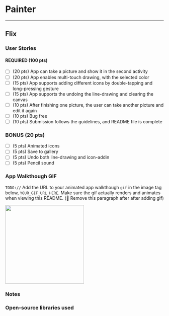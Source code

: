 # Painter


---

## Flix

### User Stories


#### REQUIRED (100 pts)
- [ ] (20 pts) App can take a picture and show it in the second activity 
- [ ] (20 pts) App enables multi-touch drawing, with the selected color
- [ ] (15 pts) App supports adding different icons by double-tapping and long-pressing gesture
- [ ] (15 pts) App supports the undoing the line-drawing and clearing the canvas
- [ ] (10 pts) After finishing one picture, the user can take another picture and edit it again
- [ ] (10 pts) Bug free
- [ ] (10 pts) Submission follows the guidelines, and README file is complete

### BONUS (20 pts)

- [ ] (5 pts) Animated icons
- [ ] (5 pts) Save to gallery
- [ ] (5 pts) Undo both line-drawing and icon-addin
- [ ] (5 pts) Pencil sound

### App Walkthough GIF
`TODO://` Add the URL to your animated app walkthough `gif` in the image tag below, `YOUR_GIF_URL_HERE`. Make sure the gif actually renders and animates when viewing this README. (🚫 Remove this paragraph after after adding gif)

<img src="YOUR_GIF_URL_HERE" width=250><br>

### Notes


### Open-source libraries used


